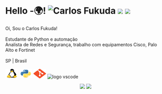 <h1> Hello -🌍!  
  <img height="25" width="130" src="https://komarev.com/ghpvc/?username=cfukudas&color=green" alt="Carlos Fukuda" /> 
     <a href="https://www.linkedin.com/in/carlos-fukuda/" target="_blank">
       <img src="https://img.shields.io/badge/-Linkedin-%230077B5?style=for-the-badge&logo=linkedin&logoColor=white" target="_blank"></a> 
        <a href="mailto:cfukudas@gmail.com">
         <img src="https://img.shields.io/badge/-Gmail-%23333?style=for-the-badge&logo=gmail&logoColor=white" target="_blank"></a> 
 </h1> 
  
 <div align="left"> 
    <p>  Oi, Sou o Carlos Fukuda! <br><br>
         Estudante de Python e automação <br>
         Analista de Redes e Segurança, trabalho com equipamentos Cisco, Palo Alto e Fortinet <br> <br>
         SP | Brasil<br><br>
        <img  alt="logo vscode" height="30" width="40" src="https://raw.githubusercontent.com/devicons/devicon/master/icons/linux/linux-original.svg"/>
       <img  alt="logo vscode" height="30" width="40" src="https://raw.githubusercontent.com/devicons/devicon/master/icons/python/python-original.svg"/>
       <img  alt="logo git" height="30" width="40" src="https://raw.githubusercontent.com/devicons/devicon/master/icons/git/git-original.svg"/>
      <img  alt="logo vscode" height="30" width="40" src="https://cdn.slidesharecdn.com/profile-photo-CiscoCanada-48x48.jpg?cb=1617742979"/>
       <br>
     </p>
  </div>
  
<div align="center"> 
   <img height="180em"  src="https://github-readme-stats.vercel.app/api?username=cfukudas&show_icons=true&theme=lightowl&include_all_commits=true&count_private=true"/>
   <img height="180em" right="200em" src="https://github-readme-stats.vercel.app/api/top-langs/?username=cfukudas&hide=scss&layout=compact&langs+count=16&theme=lightowl"/>
 </div> 
 


<!-- <div align="center">
  <img height="180em"  src="https://github-readme-streak-stats.herokuapp.com/?user=cfukudas&theme=nightowl" alt="Carlos Fukuda" /> 
</div> -->
